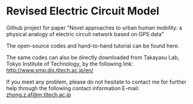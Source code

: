 # Revised Electric Circuit Model

Github project for paper "Novel approaches to urban human mobility: a physical analogy of electric circuit network based on GPS data"

The open-source codes and hand-to-hand tutorial can be found here.

The same codes can also be directly downloaded from Takayasu Lab, Tokyo Institute of Technology, by the following link:
http://www.smp.dis.titech.ac.jp/en/

If you meet any problem, please do not hesitate to contact me for further help through the following contact information
E-mail: zhong.z.af@m.titech.ac.jp
